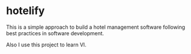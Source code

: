 # hotelify

This is a simple approach to build a hotel management software following best practices in software development.

Also I use this project to learn VI.

